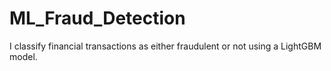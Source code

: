 # ML_Fraud_Detection

I classify financial transactions as either fraudulent or not using a LightGBM model.
